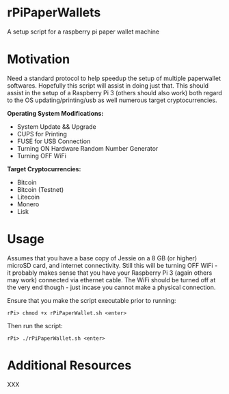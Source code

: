 # rPiPaperWallets
A setup script for a raspberry pi paper wallet machine

# Motivation

Need a standard protocol to help speedup the setup of multiple paperwallet softwares.  Hopefully this script will assist in doing just that.  This should assist in the setup of a Raspberry Pi 3 (others should also work) both regard to the OS updating/printing/usb as well numerous target cryptocurrencies.

__Operating System Modifications:__
* System Update && Upgrade
* CUPS for Printing
* FUSE for USB Connection
* Turning ON Hardware Random Number Generator
* Turning OFF WiFi

__Target Cryptocurrencies:__
* Bitcoin
* Bitcoin (Testnet)
* Litecoin
* Monero
* Lisk


# Usage

Assumes that you have a base copy of Jessie on a 8 GB (or higher) microSD card, and internet connectivity.  Still this will be turning OFF WiFi - it probably makes sense that you have your Raspberry Pi 3 (again others may work) connected via ethernet cable. The WiFi should be turned off at the very end though - just incase you cannot make a physical connection. 

Ensure that you make the script executable prior to running:

`rPi> chmod +x rPiPaperWallet.sh <enter>`

Then run the script:

`rPi> ./rPiPaperWallet.sh <enter>`

# Additional Resources

XXX

